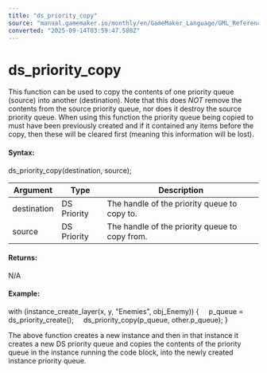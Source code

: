 ```yaml
---
title: "ds_priority_copy"
source: "manual.gamemaker.io/monthly/en/GameMaker_Language/GML_Reference/Data_Structures/DS_Priority_Queues/ds_priority_copy.htm"
converted: "2025-09-14T03:59:47.580Z"
---
```


# ds\_priority\_copy

This function can be used to copy the contents of one priority queue (source) into another (destination). Note that this does _NOT_ remove the contents from the source priority queue, nor does it destroy the source priority queue. When using this function the priority queue being copied to must have been previously created and if it contained any items before the copy, then these will be cleared first (meaning this information will be lost).

#### Syntax:

ds\_priority\_copy(destination, source);

| Argument | Type | Description |
| --- | --- | --- |
| destination | DS Priority | The handle of the priority queue to copy to. |
| source | DS Priority | The handle of the priority queue to copy from. |

#### Returns:

N/A

#### Example:

with (instance\_create\_layer(x, y, "Enemies", obj\_Enemy))
{
    p\_queue = ds\_priority\_create();
    ds\_priority\_copy(p\_queue, other.p\_queue);
}

The above function creates a new instance and then in that instance it creates a new DS priority queue and copies the contents of the priority queue in the instance running the code block, into the newly created instance priority queue.